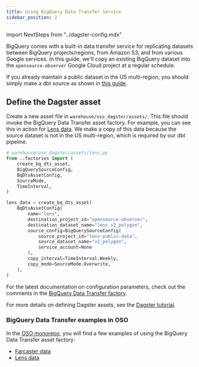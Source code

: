 ```yaml
---
title: Using BigQuery Data Transfer Service
sidebar_position: 2
---
```


import NextSteps from "../dagster-config.mdx"

BigQuery comes with a built-in data transfer service
for replicating datasets between BigQuery projects/regions,
from Amazon S3, and from various Google services.
In this guide, we'll copy an existing BigQuery dataset into the
`opensource-observer` Google Cloud project at a regular schedule.

If you already maintain a public dataset in
the US multi-region, you should simply make a dbt source
as shown in [this guide](./index.md).

## Define the Dagster asset

Create a new asset file in
`warehouse/oso_dagster/assets/`.
This file should invoke the BigQuery Data Transfer asset factory.
For example, you can see this in action for
[Lens data](https://github.com/opensource-observer/oso/blob/main/warehouse/oso_dagster/assets/lens.py).
We make a copy of this data because the source dataset is not
in the US multi-region, which is required by our dbt pipeline.

```python
# warehouse/oso_dagster/assets/lens.py
from ..factories import (
    create_bq_dts_asset,
    BigQuerySourceConfig,
    BqDtsAssetConfig,
    SourceMode,
    TimeInterval,
)

lens_data = create_bq_dts_asset(
    BqDtsAssetConfig(
        name="lens",
        destination_project_id="opensource-observer",
        destination_dataset_name="lens_v2_polygon",
        source_config=BigQuerySourceConfig(
            source_project_id="lens-public-data",
            source_dataset_name="v2_polygon",
            service_account=None
        ),
        copy_interval=TimeInterval.Weekly,
        copy_mode=SourceMode.Overwrite,
    ),
)
```

For the latest documentation on configuration parameters,
check out the comments in the
[BigQuery Data Transfer factory](https://github.com/opensource-observer/oso/blob/main/warehouse/oso_dagster/factories/bq_dts.py).

For more details on defining Dagster assets,
see the [Dagster tutorial](https://docs.dagster.io/tutorial).

### BigQuery Data Transfer examples in OSO

In the
[OSO monorepo](https://github.com/opensource-observer/oso),
you will find a few examples of using the BigQuery Data Transfer asset factory:

- [Farcaster data](https://github.com/opensource-observer/oso/blob/main/warehouse/oso_dagster/assets/farcaster.py)
- [Lens data](https://github.com/opensource-observer/oso/blob/main/warehouse/oso_dagster/assets/lens.py)

<NextSteps components={props.components}/>

